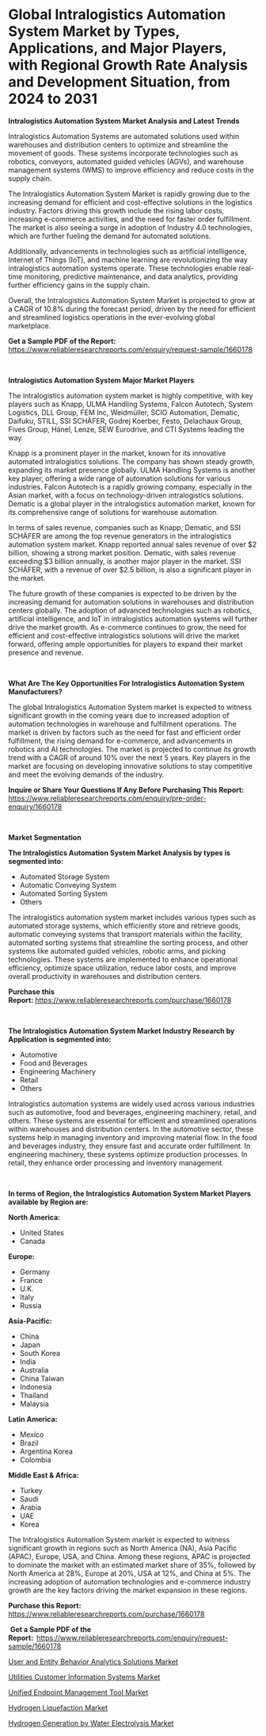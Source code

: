 <p><h1>Global Intralogistics Automation System Market by Types, Applications, and Major Players, with Regional Growth Rate Analysis and Development Situation, from 2024 to 2031</h1></p><p><strong>Intralogistics Automation System Market Analysis and Latest Trends</strong></p>
<p><p>Intralogistics Automation Systems are automated solutions used within warehouses and distribution centers to optimize and streamline the movement of goods. These systems incorporate technologies such as robotics, conveyors, automated guided vehicles (AGVs), and warehouse management systems (WMS) to improve efficiency and reduce costs in the supply chain.</p><p>The Intralogistics Automation System Market is rapidly growing due to the increasing demand for efficient and cost-effective solutions in the logistics industry. Factors driving this growth include the rising labor costs, increasing e-commerce activities, and the need for faster order fulfillment. The market is also seeing a surge in adoption of Industry 4.0 technologies, which are further fueling the demand for automated solutions.</p><p>Additionally, advancements in technologies such as artificial intelligence, Internet of Things (IoT), and machine learning are revolutionizing the way intralogistics automation systems operate. These technologies enable real-time monitoring, predictive maintenance, and data analytics, providing further efficiency gains in the supply chain.</p><p>Overall, the Intralogistics Automation System Market is projected to grow at a CAGR of 10.8% during the forecast period, driven by the need for efficient and streamlined logistics operations in the ever-evolving global marketplace.</p></p>
<p><strong>Get a Sample PDF of the Report:&nbsp;</strong> <a href="https://www.reliableresearchreports.com/enquiry/request-sample/1660178">https://www.reliableresearchreports.com/enquiry/request-sample/1660178</a></p>
<p>&nbsp;</p>
<p><strong>Intralogistics Automation System Major Market Players</strong></p>
<p><p>The intralogistics automation system market is highly competitive, with key players such as Knapp, ULMA Handling Systems, Falcon Autotech, System Logistics, DLL Group, FEM Inc, Weidmüller, SCIO Automation, Dematic, Daifuku, STILL, SSI SCHÄFER, Godrej Koerber, Festo, Delachaux Group, Fives Group, Hänel, Lenze, SEW Eurodrive, and CTI Systems leading the way.</p><p>Knapp is a prominent player in the market, known for its innovative automated intralogistics solutions. The company has shown steady growth, expanding its market presence globally. ULMA Handling Systems is another key player, offering a wide range of automation solutions for various industries. Falcon Autotech is a rapidly growing company, especially in the Asian market, with a focus on technology-driven intralogistics solutions. Dematic is a global player in the intralogistics automation market, known for its comprehensive range of solutions for warehouse automation.</p><p>In terms of sales revenue, companies such as Knapp, Dematic, and SSI SCHÄFER are among the top revenue generators in the intralogistics automation system market. Knapp reported annual sales revenue of over $2 billion, showing a strong market position. Dematic, with sales revenue exceeding $3 billion annually, is another major player in the market. SSI SCHÄFER, with a revenue of over $2.5 billion, is also a significant player in the market.</p><p>The future growth of these companies is expected to be driven by the increasing demand for automation solutions in warehouses and distribution centers globally. The adoption of advanced technologies such as robotics, artificial intelligence, and IoT in intralogistics automation systems will further drive the market growth. As e-commerce continues to grow, the need for efficient and cost-effective intralogistics solutions will drive the market forward, offering ample opportunities for players to expand their market presence and revenue.</p></p>
<p>&nbsp;</p>
<p><strong>What Are The Key Opportunities For Intralogistics Automation System Manufacturers?</strong></p>
<p><p>The global Intralogistics Automation System market is expected to witness significant growth in the coming years due to increased adoption of automation technologies in warehouse and fulfillment operations. The market is driven by factors such as the need for fast and efficient order fulfillment, the rising demand for e-commerce, and advancements in robotics and AI technologies. The market is projected to continue its growth trend with a CAGR of around 10% over the next 5 years. Key players in the market are focusing on developing innovative solutions to stay competitive and meet the evolving demands of the industry.</p></p>
<p><strong>Inquire or Share Your Questions If Any Before Purchasing This Report:</strong> <a href="https://www.reliableresearchreports.com/enquiry/pre-order-enquiry/1660178">https://www.reliableresearchreports.com/enquiry/pre-order-enquiry/1660178</a></p>
<p>&nbsp;</p>
<p><strong>Market Segmentation</strong></p>
<p><strong>The Intralogistics Automation System Market Analysis by types is segmented into:</strong></p>
<p><ul><li>Automated Storage System</li><li>Automatic Conveying System</li><li>Automated Sorting System</li><li>Others</li></ul></p>
<p><p>The intralogistics automation system market includes various types such as automated storage systems, which efficiently store and retrieve goods, automatic conveying systems that transport materials within the facility, automated sorting systems that streamline the sorting process, and other systems like automated guided vehicles, robotic arms, and picking technologies. These systems are implemented to enhance operational efficiency, optimize space utilization, reduce labor costs, and improve overall productivity in warehouses and distribution centers.</p></p>
<p><strong>Purchase this Report:&nbsp;</strong><a href="https://www.reliableresearchreports.com/purchase/1660178">https://www.reliableresearchreports.com/purchase/1660178</a></p>
<p>&nbsp;</p>
<p><strong>The Intralogistics Automation System Market Industry Research by Application is segmented into:</strong></p>
<p><ul><li>Automotive</li><li>Food and Beverages</li><li>Engineering Machinery</li><li>Retail</li><li>Others</li></ul></p>
<p><p>Intralogistics automation systems are widely used across various industries such as automotive, food and beverages, engineering machinery, retail, and others. These systems are essential for efficient and streamlined operations within warehouses and distribution centers. In the automotive sector, these systems help in managing inventory and improving material flow. In the food and beverages industry, they ensure fast and accurate order fulfillment. In engineering machinery, these systems optimize production processes. In retail, they enhance order processing and inventory management.</p></p>
<p>&nbsp;</p>
<p><strong>In terms of Region, the Intralogistics Automation System Market Players available by Region are:</strong></p>
<p>
    <p> <strong> North America: </strong>
        <ul>
            <li>United States</li>
            <li>Canada</li>
        </ul>
        </p> 
    <p> <strong> Europe: </strong>
        <ul>
            <li>Germany</li>
            <li>France</li>
            <li>U.K.</li>
            <li>Italy</li>
            <li>Russia</li>
        </ul>
        </p> 
    <p> <strong> Asia-Pacific: </strong>
        <ul>
            <li>China</li>
            <li>Japan</li>
            <li>South Korea</li>
            <li>India</li>
            <li>Australia</li>
            <li>China Taiwan</li>
            <li>Indonesia</li>
            <li>Thailand</li>
            <li>Malaysia</li>
        </ul>
        </p> 
    <p> <strong> Latin America: </strong>
        <ul>
            <li>Mexico</li>
            <li>Brazil</li>
            <li>Argentina Korea</li>
            <li>Colombia</li>
        </ul>
        </p> 
    <p> <strong> Middle East & Africa: </strong>
        <ul>
            <li>Turkey</li>
            <li>Saudi</li>
            <li>Arabia</li>
            <li>UAE</li>
            <li>Korea</li>
        </ul>
    </p>
    </p>
<p><p>The Intralogistics Automation System market is expected to witness significant growth in regions such as North America (NA), Asia Pacific (APAC), Europe, USA, and China. Among these regions, APAC is projected to dominate the market with an estimated market share of 35%, followed by North America at 28%, Europe at 20%, USA at 12%, and China at 5%. The increasing adoption of automation technologies and e-commerce industry growth are the key factors driving the market expansion in these regions.</p></p>
<p><strong>Purchase this Report: </strong><a href="https://www.reliableresearchreports.com/purchase/1660178">https://www.reliableresearchreports.com/purchase/1660178</a></p>
<p>&nbsp;<strong>Get a Sample PDF of the Report:&nbsp;&nbsp;</strong><a href="https://www.reliableresearchreports.com/enquiry/request-sample/1660178">https://www.reliableresearchreports.com/enquiry/request-sample/1660178</a></p>
<p><strong></strong></p>
<p><p><a href="https://faithful-glue-af3.notion.site/Decoding-the-User-and-Entity-Behavior-Analytics-Solutions-Market-A-Deep-Dive-into-the-Latest-Market-379b3ca9e66b47db8647fddcbf9568b3">User and Entity Behavior Analytics Solutions Market</a></p><p><a href="https://angry-finch-aaf.notion.site/Utilities-Customer-Information-Systems-Market-Insights-Market-Players-and-Forecast-Till-2031-6c279a88f685456da8de3e49d36c8e35">Utilities Customer Information Systems Market</a></p><p><a href="https://chivalrous-flock-a86.notion.site/Unified-Endpoint-Management-Tool-Market-Research-Report-Provides-Critical-Insights-that-can-help-Sha-00864ae9cda842318c4bda6130fc68be">Unified Endpoint Management Tool Market</a></p><p><a href="https://view.publitas.com/reportprime-1/hydrogen-liquefaction-market-size-and-growth-market-segmentation-regional-and-country-breakdowns-and-market-trends-for-period-from-2024-2031/">Hydrogen Liquefaction Market</a></p><p><a href="https://view.publitas.com/reportprime-1/hydrogen-generation-by-water-electrolysis-market-size-share-trends-analysis-report-by-material-by-type-by-end-user-by-region-and-segment-forecasts-2024-2031/">Hydrogen Generation by Water Electrolysis Market</a></p></p>